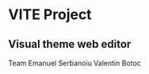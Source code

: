 VITE Project
============

Visual theme web editor
-----------------------

Team
Emanuel Serbanoiu
Valentin Botoc

